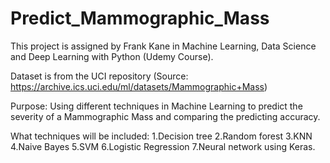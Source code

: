 # Predict_Mammographic_Mass

This project is assigned by Frank Kane in Machine Learning, Data Science and Deep Learning with Python (Udemy Course).

Dataset is from the UCI repository (Source: https://archive.ics.uci.edu/ml/datasets/Mammographic+Mass)

Purpose:
Using different techniques in Machine Learning to predict the severity of a Mammographic Mass and comparing the predicting accuracy.

What techniques will be included:
1.Decision tree
2.Random forest
3.KNN
4.Naive Bayes
5.SVM
6.Logistic Regression
7.Neural network using Keras.
